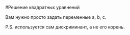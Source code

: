 #Решение квадратных уравнений

Вам нужно просто задать переменные a, b, c.

P.S. используется сам дискриминант, а не его корень.
